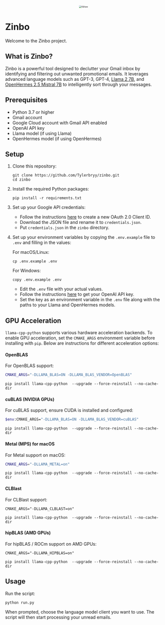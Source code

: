 <div alt style="text-align: center; transform: scale(.5);">
	<picture>
		<source media="(prefers-color-scheme: dark)" srcset="https://raw.githubusercontent.com/tylerbryy/zinbo/main/public/logo2.png" />
		<img alt="tldraw" src="https://raw.githubusercontent.com/tylerbryy/zinbo/main/public/logo2.png" />
	</picture>
</div>

# Zinbo

Welcome to the Zinbo project.

## What is Zinbo?

Zinbo is a powerful tool designed to declutter your Gmail inbox by identifying and filtering out unwanted promotional emails. It leverages advanced language models such as GPT-3, GPT-4, [Llama 2 7B](https://huggingface.co/TheBloke/Llama-2-7B-Chat-GGUF), and [OpenHermes 2.5 Mistral 7B](https://huggingface.co/TheBloke/OpenHermes-2.5-Mistral-7B-GGUF) to intelligently sort through your messages.

## Prerequisites

- Python 3.7 or higher
- Gmail account
- Google Cloud account with Gmail API enabled
- OpenAI API key
- Llama model (if using Llama)
- OpenHermes model (if using OpenHermes)

## Setup

1. Clone this repository:

   ```
   git clone https://github.com/Tylerbryy/zinbo.git
   cd zinbo
   ```

2. Install the required Python packages:

   ```
   pip install -r requirements.txt
   ```

3. Set up your Google API credentials:

   - Follow the instructions [here](https://developers.google.com/workspace/guides/create-credentials) to create a new OAuth 2.0 Client ID.
   - Download the JSON file and rename it to `credentials.json`.
   - Put `credentials.json` in the `zinbo` directory.

4. Set up your environment variables by copying the `.env.example` file to `.env` and filling in the values:

   For macOS/Linux:
   ```
   cp .env.example .env
   ```

   For Windows:
   ```
   copy .env.example .env
   ```
   - Edit the `.env` file with your actual values.
   - Follow the instructions [here](https://platform.openai.com/api-keys) to get your OpenAI API key.
   - Set the key as an environment variable in the `.env` file along with the paths to your Llama and OpenHermes models.

## GPU Acceleration

`llama-cpp-python` supports various hardware acceleration backends. To enable GPU acceleration, set the `CMAKE_ARGS` environment variable before installing with `pip`. Below are instructions for different acceleration options:

#### OpenBLAS
For OpenBLAS support:
```bash
CMAKE_ARGS="-DLLAMA_BLAS=ON -DLLAMA_BLAS_VENDOR=OpenBLAS" 
```
```
pip install llama-cpp-python  --upgrade --force-reinstall --no-cache-dir
```
#### cuBLAS (NVIDIA GPUs)
For cuBLAS support, ensure CUDA is installed and configured:
```bash
$env:CMAKE_ARGS="-DLLAMA_BLAS=ON -DLLAMA_BLAS_VENDOR=cuBLAS"
```
```
pip install llama-cpp-python  --upgrade --force-reinstall --no-cache-dir
```
#### Metal (MPS) for macOS
For Metal support on macOS:
```bash
CMAKE_ARGS="-DLLAMA_METAL=on"
```
```
pip install llama-cpp-python  --upgrade --force-reinstall --no-cache-dir
```
#### CLBlast
For CLBlast support:
```
CMAKE_ARGS="-DLLAMA_CLBLAST=on" 
```
```
pip install llama-cpp-python  --upgrade --force-reinstall --no-cache-dir
```

#### hipBLAS (AMD GPUs)
For hipBLAS / ROCm support on AMD GPUs:
```
CMAKE_ARGS="-DLLAMA_HIPBLAS=on"
```
```
pip install llama-cpp-python  --upgrade --force-reinstall --no-cache-dir
```
## Usage

Run the script:

```
python run.py
```

When prompted, choose the language model client you want to use. The script will then start processing your unread emails.
